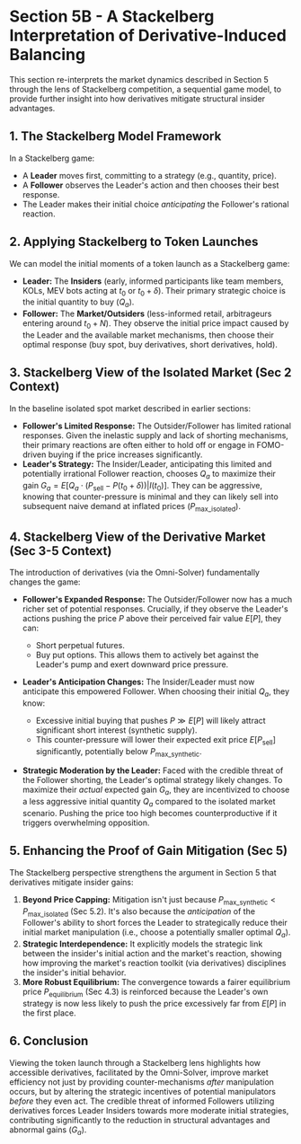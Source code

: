 # Section 5B - A Stackelberg Interpretation of Derivative-Induced Balancing

This section re-interprets the market dynamics described in Section 5 through the lens of Stackelberg competition, a sequential game model, to provide further insight into how derivatives mitigate structural insider advantages.

## 1. The Stackelberg Model Framework

In a Stackelberg game:
- A **Leader** moves first, committing to a strategy (e.g., quantity, price).
- A **Follower** observes the Leader's action and then chooses their best response.
- The Leader makes their initial choice *anticipating* the Follower's rational reaction.

## 2. Applying Stackelberg to Token Launches

We can model the initial moments of a token launch as a Stackelberg game:

*   **Leader:** The **Insiders** (early, informed participants like team members, KOLs, MEV bots acting at $t_0$ or $t_0+\delta$). Their primary strategic choice is the initial quantity to buy ($Q_a$).
*   **Follower:** The **Market/Outsiders** (less-informed retail, arbitrageurs entering around $t_0+N$). They observe the initial price impact caused by the Leader and the available market mechanisms, then choose their optimal response (buy spot, buy derivatives, short derivatives, hold).

## 3. Stackelberg View of the Isolated Market (Sec 2 Context)

In the baseline isolated spot market described in earlier sections:

*   **Follower's Limited Response:** The Outsider/Follower has limited rational responses. Given the inelastic supply and lack of shorting mechanisms, their primary reactions are often either to hold off or engage in FOMO-driven buying if the price increases significantly.
*   **Leader's Strategy:** The Insider/Leader, anticipating this limited and potentially irrational Follower reaction, chooses $Q_a$ to maximize their gain $G_a = E[Q_a \cdot (P_{\text{sell}} - P(t_0+\delta)) | I(t_0)]$. They can be aggressive, knowing that counter-pressure is minimal and they can likely sell into subsequent naive demand at inflated prices ($P_{\text{max\_isolated}}$).

## 4. Stackelberg View of the Derivative Market (Sec 3-5 Context)

The introduction of derivatives (via the Omni-Solver) fundamentally changes the game:

*   **Follower's Expanded Response:** The Outsider/Follower now has a much richer set of potential responses. Crucially, if they observe the Leader's actions pushing the price $P$ above their perceived fair value $E[P]$, they can:
    *   Short perpetual futures.
    *   Buy put options.
    This allows them to actively bet against the Leader's pump and exert downward price pressure.

*   **Leader's Anticipation Changes:** The Insider/Leader must now anticipate this empowered Follower. When choosing their initial $Q_a$, they know:
    *   Excessive initial buying that pushes $P \gg E[P]$ will likely attract significant short interest (synthetic supply).
    *   This counter-pressure will lower their expected exit price $E[P_{\text{sell}}]$ significantly, potentially below $P_{\text{max\_synthetic}}$.

*   **Strategic Moderation by the Leader:** Faced with the credible threat of the Follower shorting, the Leader's optimal strategy likely changes. To maximize their *actual* expected gain $G_a$, they are incentivized to choose a less aggressive initial quantity $Q_a$ compared to the isolated market scenario. Pushing the price too high becomes counterproductive if it triggers overwhelming opposition.

## 5. Enhancing the Proof of Gain Mitigation (Sec 5)

The Stackelberg perspective strengthens the argument in Section 5 that derivatives mitigate insider gains:

1.  **Beyond Price Capping:** Mitigation isn't just because $P_{\text{max\_synthetic}} < P_{\text{max\_isolated}}$ (Sec 5.2). It's also because the *anticipation* of the Follower's ability to short forces the Leader to strategically reduce their initial market manipulation (i.e., choose a potentially smaller optimal $Q_a$).
2.  **Strategic Interdependence:** It explicitly models the strategic link between the insider's initial action and the market's reaction, showing how improving the market's reaction toolkit (via derivatives) disciplines the insider's initial behavior.
3.  **More Robust Equilibrium:** The convergence towards a fairer equilibrium price $P_{\text{equilibrium}}$ (Sec 4.3) is reinforced because the Leader's own strategy is now less likely to push the price excessively far from $E[P]$ in the first place.

## 6. Conclusion

Viewing the token launch through a Stackelberg lens highlights how accessible derivatives, facilitated by the Omni-Solver, improve market efficiency not just by providing counter-mechanisms *after* manipulation occurs, but by altering the strategic incentives of potential manipulators *before* they even act. The credible threat of informed Followers utilizing derivatives forces Leader Insiders towards more moderate initial strategies, contributing significantly to the reduction in structural advantages and abnormal gains ($G_a$). 